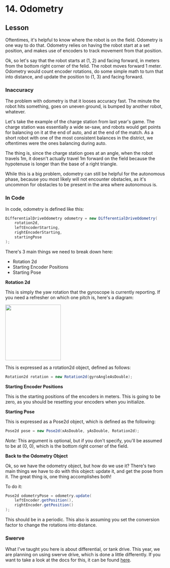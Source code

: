 # 14. Odometry

## Lesson

Oftentimes, it's helpful to know where the robot is on the field. Odometry is one way to do that. Odometry relies on having the robot start at a set position, and makes use of encoders to track movement from that position. 

Ok, so let's say that the robot starts at (1, 2) and facing forward, in meters from the bottom right corner of the felid. The robot moves forward 1 meter. Odometry would count encoder rotations, do some simple math to turn that into distance, and update the position to (1, 3) and facing forward. 


### Inaccuracy

The problem with odometry is that it looses accuracy fast. The minute the robot hits something, goes on uneven ground, is bumped by another robot, whatever. 

Let's take the example of the charge station from last year's game. The charge station was essentially a wide se-saw, and robots would get points for balancing on it at the end of auto, and at the end of the match. As a short robot with one of the most consistent balances in the district, we oftentimes were the ones balancing during auto. 

The thing is, since the charge station goes at an angle, when the robot travels 1m, it doesn't actually travel 1m forward on the field because the hypotenuse is longer than the base of a right triangle. 

While this is a big problem, odometry can still be helpful for the autonomous phase, because you most likely will not encounter obstacles, as it's uncommon for obstacles to be present in the area where autonomous is. 

### In Code

In code, odometry is defined like this:
```java
DifferentialDriveOdometry odometry = new DifferentialDriveOdometry(
    rotation2d,
    leftEncoderStarting,
    rightEncoderStarting,
    startingPose
);
```
There's 3 main things we need to break down here:
- Rotation 2d
- Starting Encoder Positions
- Starting Pose

**Rotation 2d**

This is simply the yaw rotation that the gyroscope is currently reporting. If you need a refresher on which one pitch is, here's a diagram: 

<img src="https://encrypted-tbn0.gstatic.com/images?q=tbn:ANd9GcRHRw7O9wdp_pFfY-2tVcWOFlnW5wcUXgnAbq9C6QwGsosnqZU6t5eLlQukgFNDCLAQ32I:https://upload.wikimedia.org/wikipedia/commons/f/fa/6DOF_en.jpg&usqp=CAU" height="175">

This is expressed as a rotation2d object, defined as follows:
```java
Rotation2d rotation = new Rotation2d(gyroAngleAsDouble);
```

**Starting Encoder Positions**

This is the starting positions of the encoders in meters. This is going to be zero, as you should be resetting your encoders when you initialize. 

**Starting Pose**

This is expressed as a Pose2d object, which is defined as the following:
```java
Pose2d pose = new Pose2d(xAsDouble, yAsDouble, Rotation2d);
```

*Note:* This argument is optional, but if you don't specify, you'll be assumed to be at (0, 0), which is the bottom right corner of the field. 

**Back to the Odometry Object**

Ok, so we have the odometry object, but how do we use it? There's two main things we have to do with this object: update it, and get the pose from it. The great thing is, one thing accomplishes both!

To do it:
```java
Pose2d odometryPose = odometry.update(
    leftEncoder.getPosition(),
    rightEncoder.getPosition()
);
```
This should be in a periodic. This also is assuming you set the conversion factor to change the rotations into distance. 

### Swerve

What I've taught you here is about differential, or tank drive. This year, we are planning on using swerve drive, which is done a little differently. If you want to take a look at the docs for this, it can be found [here](https://docs.wpilib.org/en/stable/docs/software/kinematics-and-odometry/swerve-drive-odometry.html).